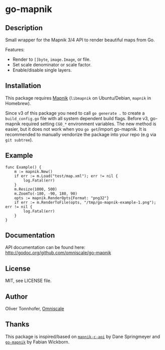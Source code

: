 go-mapnik
=========

Description
-----------

Small wrapper for the Mapnik 3/4 API to render beautiful maps from Go.

Features:

* Render to `[]byte`, `image.Image`, or file.
* Set scale denominator or scale factor.
* Enable/disable single layers.


Installation
------------

This package requires [Mapnik](http://mapnik.org/) (`libmapnik` on Ubuntu/Debian, `mapnik` in Homebrew).

Since v3 of this package you need to call `go generate .` to create a `build_config.go` file with all system dependent build flags.
Before v3, go-mapnik required setting `CGO_*` environment variables. The new method is easier, but it does not work when you `go get`/import go-mapnik.
It is recommended to manually vendorize the package into your repo (e.g via `git subtree`).

Example
-------

```
func Example() {
	m := mapnik.New()
	if err := m.Load("test/map.xml"); err != nil {
		log.Fatal(err)
	}
	m.Resize(1000, 500)
	m.ZoomTo(-180, -90, 180, 90)
	opts := mapnik.RenderOpts{Format: "png32"}
	if err := m.RenderToFile(opts, "/tmp/go-mapnik-example-1.png"); err != nil {
		log.Fatal(err)
	}
}
```

Documentation
-------------

API documentation can be found here: <http://godoc.org/github.com/omniscale/go-mapnik>


License
-------

MIT, see LICENSE file.

Author
------

Oliver Tonnhofer, [Omniscale](http://maps.omniscale.com)

Thanks
------

This package is inspired/based on [`mapnik-c-api`](https://github.com/springmeyer/mapnik-c-api) by Dane Springmeyer and [`go-mapnik`](https://github.com/fawick/go-mapnik) by Fabian Wickborn.
